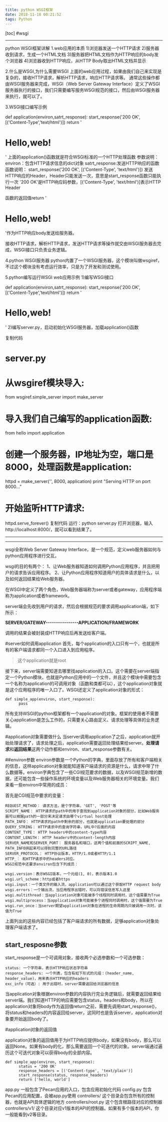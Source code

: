 ```yaml
---
title: python WSGI框架
date: 2018-11-18 00:21:52
tags: Python
---
```

[toc]
#wsgi

----------
python WSGI框架详解
1.web应用的本质
1)浏览器发送一个HTTP请求
2)服务器收到请求，生成一个HTML文档
3)服务器把HTML文档作为HTTP响应的body发个浏览器
4)浏览器收到HTTP响应，从HTTP Body取出HTML文档并显示

2.什么是WSGI,为什么需要WSGI
上面的web应用过程，如果由我们自己来实现是复杂的，接收HTTP请求，解析HTTP请求，响应HTTP请求等。
通常这些操作都由WSGI服务器来完成，WSGI（Web Server Gateway Interface）定义了WSGI服务器执行的接口，我们只需要编写服务WSGI规范的接口，然后由WSGI服务器来执行，就可以了。

3.WSGI接口编写示例

def application(environ,satrt_response):
    start_response('200 OK',[('Content-Type','text/html')])
    return '<h1>Hello,web!</h1>'
上面的application()函数就是符合WSGI标准的一个HTTP处理函数
参数说明：
environ：包含HTTP请求信息的dict对象
satrt_response:发送HTTP响应的函数
函数说明：
start_response('200 OK', [('Content-Type', 'text/html')])
发送HTTP响应的Header，Header只能发送一次，意思是start_response函数只能执行一次
'200 OK'是HTTP响应码参数，[('Content-Type', 'text/html')]表示HTTP Header

函数的返回值return '<h1>Hello,web!</h1>'作为HTTP响应body发送给服务器。

接收HTTP请求，解析HTTP请求，发送HTTP请求等操作就交由WSGI服务器去完成，WSGI接口只负责业务逻辑。

4.python WSGI服务器
python内置了一个WSGI服务器，这个模块叫做wsgiref，不过这个模块没有考虑运行效率，只是为了开发和测试使用。

5.python编写运行WSGI web应用示例
1)编写WSGI接口

def application(environ,satrt_response):
    start_response('200 OK',[('Content-Type','text/html')])
    return '<h1>Hello,web!</h1>'
2)编写server.py，启动初始化WSGI服务器，加载application()函数

复制代码
# server.py
# 从wsgiref模块导入:
from wsgiref.simple_server import make_server
# 导入我们自己编写的application函数:
from hello import application

# 创建一个服务器，IP地址为空，端口是8000，处理函数是application:
httpd = make_server('', 8000, application)
print "Serving HTTP on port 8000..."
# 开始监听HTTP请求:
httpd.serve_forever()
复制代码
运行：python server.py
打开浏览器，输入http://localhost:8000/，就可以看到结果了。

----------

----------


wsgi全称Web Server Gateway Interface，是一个规范，定义web服务器如何与python应用程序进行交互。

wsgi的目的有两个：
1、让Web服务器知道如何调用Python应用程序，并且把用户的请求告诉应用程序。
2、让Python应用程序知道用户的具体请求是什么，以及如何返回结果给Web服务器。

在WSGI中定义了两个角色，Web服务器端称为server或者gateway，应用程序端称为application或者framework。

server端会先收到用户的请求，然后会根据规范的要求调用application端，如下所示：

**SERVER/GATEWAY----------------APPLICATION/FRAMEWORK**

调用的结果会被封装成HTTP响应后再发送给客户端。

#server如何调用application
首先，每个application的入口只有一个，也就是所有的客户端请求都同一个入口进入到应用程序。


> 这个application就是root


接下来，server端需要知道去哪里找application的入口。这个需要在server端指定一个Python模块，也就是Python应用中的一个文件，并且这个模块中需要包含一个名称为application的可调用对象（函数和类都可以），这个application对象就是这个应用程序的唯一入口了。WSGI还定义了application对象的形式：

```
def simple_app(environ, start_response):
      pass
```
所有支持WSGI的python框架都有一个application的对象。框架的使用者不需要关心application是怎么工作的，只需要关心路由定义、请求处理等具体的业务逻辑。

#application对象需要做什么
当server调用application了之后，application就开始处理请求了，请求处理之后，application需要返回处理结果给server。**处理请求**和**返回结果**这两个动作都和environ、start_response参数有关。

##environ参数
environ参数是一个Python的字典，里面存放了所有和客户端相关的信息，这样application对象就能知道客户端请求的资源是什么，请求中带了什么数据等。environ字典包含了一些CGI规范要求的数据，以及WSGI规范新增的数据，还可能包含一些操作系统的环境变量以及Web服务器相关的环境变量。我们来看一些environ中常用的成员：

首先是CGI规范中要求的变量：

```
REQUEST_METHOD： 请求方法，是个字符串，'GET', 'POST'等
SCRIPT_NAME： HTTP请求的path中的用于查找到application对象的部分，比如Web服务器可以根据path的一部分来决定请求由哪个virtual host处理
PATH_INFO： HTTP请求的path中剩余的部分，也就是application要处理的部分
QUERY_STRING： HTTP请求中的查询字符串，URL中?后面的内容
CONTENT_TYPE： HTTP headers中的content-type内容
CONTENT_LENGTH： HTTP headers中的content-length内容
SERVER_NAME和SERVER_PORT： 服务器名和端口，这两个值和前面的SCRIPT_NAME, PATH_INFO拼起来可以得到完整的URL路径
SERVER_PROTOCOL： HTTP协议版本，HTTP/1.0或者HTTP/1.1
HTTP_： 和HTTP请求中的headers对应。
WSGI规范中还要求environ包含下列成员：

wsgi.version：表示WSGI版本，一个元组(1, 0)，表示版本1.0
wsgi.url_scheme：http或者https
wsgi.input：一个类文件的输入流，application可以通过这个获取HTTP request body
wsgi.errors：一个输出流，当应用程序出错时，可以将错误信息写入这里
wsgi.multithread：当application对象可能被多个线程同时调用时，这个值需要为True
wsgi.multiprocess：当application对象可能被多个进程同时调用时，这个值需要为True
wsgi.run_once：当server期望application对象在进程的生命周期内只被调用一次时，该值为True
```

上面列出的这些内容已经包括了客户端请求的所有数据，足够application对象处理客户端请求了。

## start_resposne参数
start_response是一个可调用对象，接收两个必选参数和一个可选参数：

```
status: 一个字符串，表示HTTP响应状态字符串
response_headers: 一个列表，包含有如下形式的元组：(header_name, header_value)，用来表示HTTP响应的headers
exc_info（可选）: 用于出错时，server需要返回给浏览器的信息
```

当application对象根据environ参数的内容执行完业务逻辑后，就需要返回结果给server端。我们知道HTTP的响应需要包含status，headers和body，所以在application对象将body作为返回值return之前，需要先调用start_response()，将status和headers的内容返回给server，这同时也是告诉server，application对象要开始返回body了。

#application对象的返回值

application对象的返回值用于为HTTP响应提供body，如果没有body，那么可以返回None。如果有body的化，那么需要返回一个可迭代的对象。server端通过遍历这个可迭代对象可以获得body的全部内容。

```
def simple_app(environ, start_response):
      status = '200 OK'
      response_headers = [('Content-type', 'text/plain')]
      start_response(status, response_headers)
      return ['hello, world']
```

app.py 一般包含了Pecan应用的入口，包含应用初始化代码
config.py 包含Pecan的应用配置，会被app.py使用
controllers/ 这个目录会包含所有的控制器，也就是API具体逻辑的地方
controllers/root.py 这个包含根路径对应的控制器
controllers/v1/ 这个目录对应v1版本的API的控制器。如果有多个版本的API，你一般能看到v2等目录。


